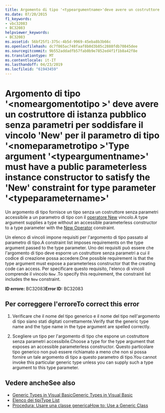 ```yaml
---
title: Argomento di tipo '<typeargumentname>'deve avere un costruttore di istanza pubblico senza parametri per soddisfare il vincolo 'New' per il parametro di tipo'<typeparametername>'
ms.date: 07/20/2015
f1_keywords:
- vbc32083
- BC32083
helpviewer_keywords:
- BC32083
ms.assetid: 56bf25f1-375c-4b5d-9969-45eba8b3b66c
ms.openlocfilehash: dc7f865ac748faaf8b0d3b85c2888fdb70845dee
ms.sourcegitcommit: 9b552addadfb57fab0b9e7852ed4f1f1b8a42f8e
ms.translationtype: MT
ms.contentlocale: it-IT
ms.lasthandoff: 04/23/2019
ms.locfileid: "61943459"
---
```

# <a name="type-argument-typeargumentname-must-have-a-public-parameterless-instance-constructor-to-satisfy-the-new-constraint-for-type-parameter-typeparametername"></a><span data-ttu-id="a9966-102">Argomento di tipo '\<nomeargomentotipo >' deve avere un costruttore di istanza pubblico senza parametri per soddisfare il vincolo 'New' per il parametro di tipo '\<nomeparametrotipo >'</span><span class="sxs-lookup"><span data-stu-id="a9966-102">Type argument '\<typeargumentname>' must have a public parameterless instance constructor to satisfy the 'New' constraint for type parameter '\<typeparametername>'</span></span>
<span data-ttu-id="a9966-103">Un argomento di tipo fornisce un tipo senza un costruttore senza parametri accessibile a un parametro di tipo con il [operatore New](../../visual-basic/language-reference/operators/new-operator.md) vincolo.</span><span class="sxs-lookup"><span data-stu-id="a9966-103">A type argument supplies a type without an accessible parameterless constructor to a type parameter with the [New Operator](../../visual-basic/language-reference/operators/new-operator.md) constraint.</span></span>  
  
 <span data-ttu-id="a9966-104">Un elenco di vincoli impone requisiti per l'argomento di tipo passato al parametro di tipo.</span><span class="sxs-lookup"><span data-stu-id="a9966-104">A constraint list imposes requirements on the type argument passed to the type parameter.</span></span> <span data-ttu-id="a9966-105">Uno dei requisiti può essere che l'argomento di tipo deve esporre un costruttore senza parametri a cui il codice di creazione possa accedere.</span><span class="sxs-lookup"><span data-stu-id="a9966-105">One possible requirement is that the type argument must expose a parameterless constructor that the creating code can access.</span></span> <span data-ttu-id="a9966-106">Per specificare questo requisito, l'elenco di vincoli comprende il vincolo `New` .</span><span class="sxs-lookup"><span data-stu-id="a9966-106">To specify this requirement, the constraint list includes the `New` constraint.</span></span>  
  
 <span data-ttu-id="a9966-107">**ID errore:** BC32083</span><span class="sxs-lookup"><span data-stu-id="a9966-107">**Error ID:** BC32083</span></span>  
  
## <a name="to-correct-this-error"></a><span data-ttu-id="a9966-108">Per correggere l'errore</span><span class="sxs-lookup"><span data-stu-id="a9966-108">To correct this error</span></span>  
  
1. <span data-ttu-id="a9966-109">Verificare che il nome del tipo generico e il nome del tipo nell'argomento di tipo siano stati digitati correttamente.</span><span class="sxs-lookup"><span data-stu-id="a9966-109">Verify that the generic type name and the type name in the type argument are spelled correctly.</span></span>  
  
2. <span data-ttu-id="a9966-110">Scegliere un tipo per l'argomento di tipo che espone un costruttore senza parametri accessibile.</span><span class="sxs-lookup"><span data-stu-id="a9966-110">Choose a type for the type argument that exposes an accessible parameterless constructor.</span></span> <span data-ttu-id="a9966-111">Questo particolare tipo generico non può essere richiamato a meno che non si possa fornire un tale argomento di tipo a questo parametro di tipo.</span><span class="sxs-lookup"><span data-stu-id="a9966-111">You cannot invoke this particular generic type unless you can supply such a type argument to this type parameter.</span></span>  
  
## <a name="see-also"></a><span data-ttu-id="a9966-112">Vedere anche</span><span class="sxs-lookup"><span data-stu-id="a9966-112">See also</span></span>

- [<span data-ttu-id="a9966-113">Generic Types in Visual Basic</span><span class="sxs-lookup"><span data-stu-id="a9966-113">Generic Types in Visual Basic</span></span>](../../visual-basic/programming-guide/language-features/data-types/generic-types.md)
- [<span data-ttu-id="a9966-114">Elenco dei tipi</span><span class="sxs-lookup"><span data-stu-id="a9966-114">Type List</span></span>](../../visual-basic/language-reference/statements/type-list.md)
- [<span data-ttu-id="a9966-115">Procedura: Usare una classe generica</span><span class="sxs-lookup"><span data-stu-id="a9966-115">How to: Use a Generic Class</span></span>](../../visual-basic/programming-guide/language-features/data-types/how-to-use-a-generic-class.md)
